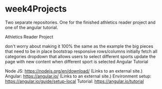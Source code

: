 # week4Projects
Two separate repositories. One for the finished athletics reader project and one of the angular tutorial.

Athletics Reader Project

don't worry about making it 100% the same as the example
the big pieces that need to be in place
bootstrap responsive rows/columns
initially fetch all categories
dropdown that allows users to select different sports
update the page with new content when different sport is selected
Angular Tutorial

Node JS: https://nodejs.org/en/download/ (Links to an external site.)
Angular: https://angular.io/ (Links to an external site.)
Environment setup: https://angular.io/guide/setup-local
Tutorial: https://angular.io/tutorial
